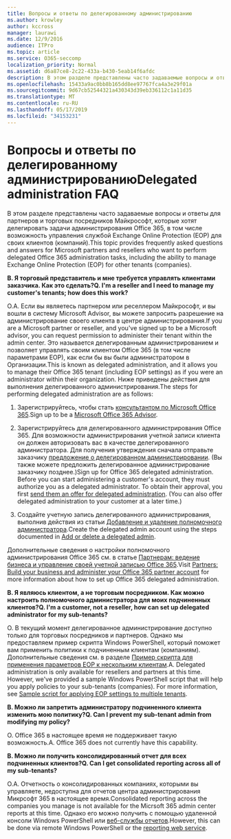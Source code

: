 ```yaml
---
title: Вопросы и ответы по делегированному администрированию
ms.author: krowley
author: kccross
manager: laurawi
ms.date: 12/9/2016
audience: ITPro
ms.topic: article
ms.service: O365-seccomp
localization_priority: Normal
ms.assetid: d6a87ce8-2c22-433a-b430-5eab14f6afdc
description: В этом разделе представлены часто задаваемые вопросы и ответы для партнеров и торговых посредников Майкрософт, которые хотят делегировать задачи администрирования Office 365, в том числе возможность управления службой Exchange Online Protection (EOP) для своих клиентов (компаний).
ms.openlocfilehash: 15433a9ac0bb8b165dd8ee97767fca4a3e29f01a
ms.sourcegitcommit: 9d67cb52544321a430343d39eb336112c1a11d35
ms.translationtype: MT
ms.contentlocale: ru-RU
ms.lasthandoff: 05/17/2019
ms.locfileid: "34153231"
---
```

# <a name="delegated-administration-faq"></a><span data-ttu-id="d2110-103">Вопросы и ответы по делегированному администрированию</span><span class="sxs-lookup"><span data-stu-id="d2110-103">Delegated administration FAQ</span></span>

<span data-ttu-id="d2110-104">В этом разделе представлены часто задаваемые вопросы и ответы для партнеров и торговых посредников Майкрософт, которые хотят делегировать задачи администрирования Office 365, в том числе возможность управления службой Exchange Online Protection (EOP) для своих клиентов (компаний).</span><span class="sxs-lookup"><span data-stu-id="d2110-104">This topic provides frequently asked questions and answers for Microsoft partners and resellers who want to perform delegated Office 365 administration tasks, including the ability to manage Exchange Online Protection (EOP) for other tenants (companies).</span></span>
  
 <span data-ttu-id="d2110-105">**В. Я торговый представитель и мне требуется управлять клиентами заказчика. Как это сделать?**</span><span class="sxs-lookup"><span data-stu-id="d2110-105">**Q. I'm a reseller and I need to manage my customer's tenants; how does this work?**</span></span>
  
<span data-ttu-id="d2110-106">О.</span><span class="sxs-lookup"><span data-stu-id="d2110-106">A.</span></span> <span data-ttu-id="d2110-107">Если вы являетесь партнером или реселлером Майкрософт, и вы вошли в систему Microsoft Advisor, вы можете запросить разрешение на администрирование своего клиента в центре администрирования.</span><span class="sxs-lookup"><span data-stu-id="d2110-107">If you are a Microsoft partner or reseller, and you've signed up to be a Microsoft advisor, you can request permission to administer their tenant within the admin center.</span></span> <span data-ttu-id="d2110-108">Это называется делегированным администрированием и позволяет управлять своим клиентом Office 365 (в том числе параметрами EOP), как если бы вы были администратором в Организации.</span><span class="sxs-lookup"><span data-stu-id="d2110-108">This is known as delegated administration, and it allows you to manage their Office 365 tenant (including EOP settings) as if you were an administrator within their organization.</span></span> <span data-ttu-id="d2110-109">Ниже приведены действия для выполнения делегированного администрирования.</span><span class="sxs-lookup"><span data-stu-id="d2110-109">The steps for performing delegated administration are as follows:</span></span>
  
1. <span data-ttu-id="d2110-110">Зарегистрируйтесь, чтобы стать [консультантом по Microsoft Office 365](https://aka.ms/cloudbenefits).</span><span class="sxs-lookup"><span data-stu-id="d2110-110">Sign up to be a [Microsoft Office 365 Advisor](https://aka.ms/cloudbenefits).</span></span>
    
2. <span data-ttu-id="d2110-p102">Зарегистрируйтесь для делегированного администрирования Office 365. Для возможности администрирования учетной записи клиента он должен авторизовать вас в качестве делегированного администратора. Для получения утверждения сначала отправьте заказчику [предложение о делегированном администрировании](https://go.microsoft.com/fwlink/?LinkId=396829). (Вы также можете предложить делегированное администрирование заказчику позднее.)</span><span class="sxs-lookup"><span data-stu-id="d2110-p102">Sign up for Office 365 delegated administration. Before you can start administering a customer's account, they must authorize you as a delegated administrator. To obtain their approval, you first [send them an offer for delegated administration](https://go.microsoft.com/fwlink/?LinkId=396829). (You can also offer delegated administration to your customer at a later time.)</span></span> 
    
3. <span data-ttu-id="d2110-115">Создайте учетную запись делегированного администрирования, выполнив действия из статьи [Добавление и удаление полномочного администратора](https://go.microsoft.com/fwlink/?LinkId=396831).</span><span class="sxs-lookup"><span data-stu-id="d2110-115">Create the delegated admin account using the steps documented in [Add or delete a delegated admin](https://go.microsoft.com/fwlink/?LinkId=396831).</span></span>
    
<span data-ttu-id="d2110-116">Дополнительные сведения о настройки полномочного администрирования Office 365 см. в статье [Партнерам: ведение бизнеса и управление своей учетной записью Office 365](https://go.microsoft.com/fwlink/?LinkId=301485).</span><span class="sxs-lookup"><span data-stu-id="d2110-116">Visit [Partners: Build your business and administer your Office 365 partner account](https://go.microsoft.com/fwlink/?LinkId=301485) for more information about how to set up Office 365 delegated administration.</span></span> 
  
 <span data-ttu-id="d2110-117">**В. Я являюсь клиентом, а не торговым посредником. Как можно настроить полномочного администратора для моих подчиненных клиентов?**</span><span class="sxs-lookup"><span data-stu-id="d2110-117">**Q. I'm a customer, not a reseller, how can set up delegated administrator for my sub-tenants?**</span></span>
  
<span data-ttu-id="d2110-p103">О. В текущий момент делегированное администрирование доступно только для торговых посредников и партнеров. Однако мы предоставляем пример скрипта Windows PowerShell, который поможет вам применить политики к подчиненным клиентам (компаниям). Дополнительные сведения см. в разделе [Пример скрипта для применения параметров EOP к нескольким клиентам](sample-script-for-applying-eop-settings-to-multiple-tenants.md).</span><span class="sxs-lookup"><span data-stu-id="d2110-p103">A. Delegated administration is only available for resellers and partners at this time. However, we've provided a sample Windows PowerShell script that will help you apply policies to your sub-tenants (companies). For more information, see [Sample script for applying EOP settings to multiple tenants](sample-script-for-applying-eop-settings-to-multiple-tenants.md).</span></span>
  
 <span data-ttu-id="d2110-122">**В. Можно ли запретить администратору подчиненного клиента изменить мою политику?**</span><span class="sxs-lookup"><span data-stu-id="d2110-122">**Q. Can I prevent my sub-tenant admin from modifying my policy?**</span></span>
  
<span data-ttu-id="d2110-p104">О. Office 365 в настоящее время не поддерживает такую возможность.</span><span class="sxs-lookup"><span data-stu-id="d2110-p104">A. Office 365 does not currently have this capability.</span></span>
  
 <span data-ttu-id="d2110-125">**В. Можно ли получить консолидированный отчет для всех подчиненных клиентов?**</span><span class="sxs-lookup"><span data-stu-id="d2110-125">**Q. Can I get consolidated reporting across all of my sub-tenants?**</span></span>
  
<span data-ttu-id="d2110-126">О.</span><span class="sxs-lookup"><span data-stu-id="d2110-126">A.</span></span> <span data-ttu-id="d2110-127">Отчетность о консолидированных компаниях, которыми вы управляете, недоступна для отчетов центра администрирования Микрсофт 365 в настоящее время.</span><span class="sxs-lookup"><span data-stu-id="d2110-127">Consolidated reporting across the companies you manage is not available for the Micrsoft 365 admin center reports at this time.</span></span> <span data-ttu-id="d2110-128">Однако его можно получить с помощью удаленной консоли Windows PowerShell или [веб-службы отчетов](https://go.microsoft.com/fwlink/?LinkId=279926).</span><span class="sxs-lookup"><span data-stu-id="d2110-128">However, this can be done via remote Windows PowerShell or the [reporting web service](https://go.microsoft.com/fwlink/?LinkId=279926).</span></span> 
  


